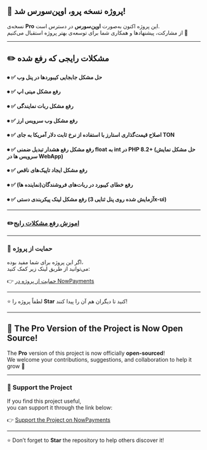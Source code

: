 ## 🎉 پروژه نسخه پرو، اوپن‌سورس شد!
نسخه‌ی **Pro** این پروژه اکنون به‌صورت **اوپن‌سورس** در دسترس است.  
از مشارکت، پیشنهادها و همکاری شما برای توسعه‌ی بهتر پروژه استقبال می‌کنیم 🤝

---

## ✏️ مشکلات رایجی که رفع شده

#### ⦁ ✅ حل مشکل جابجایی کیبوردها در پنل وب
#### ⦁ ✅ رفع مشکل مینی اپ
#### ⦁ ✅ رفع مشکل ربات نمایندگی
#### ⦁ ✅ رفع مشکل وب سرویس ارز
#### ⦁ ✅ اصلاح قیمت‌گذاری استارز با استفاده از نرخ ثابت دلار آمریکا به جای TON
#### ⦁ ✅ رفع مشکل رفع هشدار تبدیل ضمنی float به int در PHP 8.2+ (حل مشکل نمایش سرویس ها در WebApp)
#### ⦁ ✅ رفع مشکل ایجاد تاپیک‌های ناقص
#### ⦁ ✅ رفع خطای کیبورد در ربات‌های فروشندگان(نماینده ها)
#### ⦁ ✅ رفع مشکل لینک پیکربندی دستی (آزمایش شده روی پنل ثنایی 3x-ui)

---
### ✏️[اموزش رفع مشکلات رایج](https://github.com/ExploitNet/mirza_pro/blob/main/README2.md)
---

### 💖 حمایت از پروژه
اگر این پروژه برای شما مفید بوده،  
می‌توانید از طریق لینک زیر کمک کنید:

👉 [حمایت از پروژه در NowPayments](https://nowpayments.io/donation/permiumbotmirza)

---

⭐ لطفاً پروژه را **Star** کنید تا دیگران هم آن را پیدا کنند!

---

## 🎉 The Pro Version of the Project is Now Open Source!
The **Pro** version of this project is now officially **open-sourced**!  
We welcome your contributions, suggestions, and collaboration to help it grow 🤝

---

### 💖 Support the Project
If you find this project useful,  
you can support it through the link below:

👉 [Support the Project on NowPayments](https://nowpayments.io/donation/permiumbotmirza)

---

⭐ Don’t forget to **Star** the repository to help others discover it!
